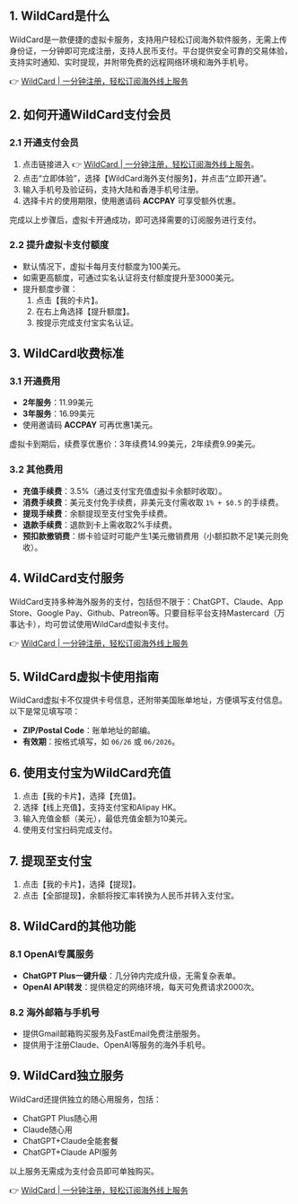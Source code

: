 ## 1. WildCard是什么

WildCard是一款便捷的虚拟卡服务，支持用户轻松订阅海外软件服务，无需上传身份证，一分钟即可完成注册，支持人民币支付。平台提供安全可靠的交易体验，支持实时通知、实时提现，并附带免费的远程网络环境和海外手机号。

👉 [WildCard | 一分钟注册，轻松订阅海外线上服务](https://bit.ly/bewildcard)

## 2. 如何开通WildCard支付会员

### 2.1 开通支付会员

1. 点击链接进入 👉 [WildCard | 一分钟注册，轻松订阅海外线上服务](https://bit.ly/bewildcard)。
2. 点击“立即体验”，选择【WildCard海外支付服务】，并点击“立即开通”。
3. 输入手机号及验证码，支持大陆和香港手机号注册。
4. 选择卡片的使用期限，使用邀请码 **ACCPAY** 可享受额外优惠。

完成以上步骤后，虚拟卡开通成功，即可选择需要的订阅服务进行支付。

### 2.2 提升虚拟卡支付额度

- 默认情况下，虚拟卡每月支付额度为100美元。
- 如需更高额度，可通过实名认证将支付额度提升至3000美元。
- 提升额度步骤：
  1. 点击【我的卡片】。
  2. 在右上角选择【提升额度】。
  3. 按提示完成支付宝实名认证。

## 3. WildCard收费标准

### 3.1 开通费用

- **2年服务**：11.99美元  
- **3年服务**：16.99美元  
- 使用邀请码 **ACCPAY** 可再优惠1美元。

虚拟卡到期后，续费享优惠价：3年续费14.99美元，2年续费9.99美元。

### 3.2 其他费用

- **充值手续费**：3.5%（通过支付宝充值虚拟卡余额时收取）。
- **消费手续费**：美元支付免手续费，非美元支付需收取 `1% + $0.5` 的手续费。
- **提现手续费**：余额提现至支付宝免手续费。
- **退款手续费**：退款到卡上需收取2%手续费。
- **预扣款撤销费**：绑卡验证时可能产生1美元撤销费用（小额扣款不足1美元则免收）。

## 4. WildCard支付服务

WildCard支持多种海外服务的支付，包括但不限于：ChatGPT、Claude、App Store、Google Pay、Github、Patreon等。只要目标平台支持Mastercard（万事达卡），均可尝试使用WildCard虚拟卡支付。

👉 [WildCard | 一分钟注册，轻松订阅海外线上服务](https://bit.ly/bewildcard)

## 5. WildCard虚拟卡使用指南

WildCard虚拟卡不仅提供卡号信息，还附带美国账单地址，方便填写支付信息。以下是常见填写项：
- **ZIP/Postal Code**：账单地址的邮编。
- **有效期**：按格式填写，如 `06/26` 或 `06/2026`。

## 6. 使用支付宝为WildCard充值

1. 点击【我的卡片】，选择【充值】。
2. 选择【线上充值】，支持支付宝和Alipay HK。
3. 输入充值金额（美元），最低充值金额为10美元。
4. 使用支付宝扫码完成支付。

## 7. 提现至支付宝

1. 点击【我的卡片】，选择【提现】。
2. 点击【全部提现】，余额将按汇率转换为人民币并转入支付宝。

## 8. WildCard的其他功能

### 8.1 OpenAI专属服务

- **ChatGPT Plus一键升级**：几分钟内完成升级，无需复杂表单。
- **OpenAI API转发**：提供稳定的网络环境，每天可免费请求2000次。

### 8.2 海外邮箱与手机号

- 提供Gmail邮箱购买服务及FastEmail免费注册服务。
- 提供用于注册Claude、OpenAI等服务的海外手机号。

## 9. WildCard独立服务

WildCard还提供独立的随心用服务，包括：
- ChatGPT Plus随心用
- Claude随心用
- ChatGPT+Claude全能套餐
- ChatGPT+Claude API服务

以上服务无需成为支付会员即可单独购买。

👉 [WildCard | 一分钟注册，轻松订阅海外线上服务](https://bit.ly/bewildcard)